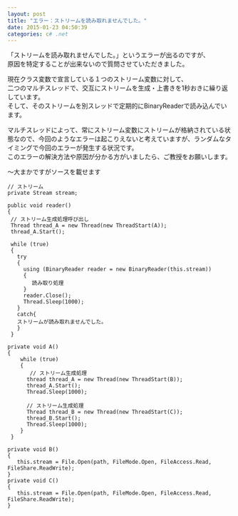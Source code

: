 ```yaml
---
layout: post
title: "エラー：ストリームを読み取れませんでした。"
date: 2015-01-23 04:50:39
categories: c# .net
---
```

<p>「ストリームを読み取れませんでした。」というエラーが出るのですが、<br>
原因を特定することが出来ないので質問させていただきました。</p>

<p>現在クラス変数で宣言している１つのストリーム変数に対して、<br>
二つのマルチスレッドで、交互にストリームを生成・上書きを1秒おきに繰り返しています。<br>
そして、そのストリームを別スレッドで定期的にBinaryReaderで読み込んでいます。</p>

<p>マルチスレッドによって、常にストリーム変数にストリームが格納されている状態なので、今回のようなエラーは起こりえないと考えていますが、ランダムなタイミングで今回のエラーが発生する状況です。<br>
このエラーの解決方法や原因が分かる方がいましたら、ご教授をお願いします。</p>

<p>～大まかですがソースを載せます</p>

<pre><code>// ストリーム
private Stream stream;

public void reader()
{
 // ストリーム生成処理呼び出し
 Thread thread_A = new Thread(new ThreadStart(A));
 thread_A.Start();

 while (true)
 {
   try
   {
     using (BinaryReader reader = new BinaryReader(this.stream))
     {
      　読み取り処理
     }
     reader.Close();
     Thread.Sleep(1000);
   }
   catch{
   ストリームが読み取れませんでした。
   }
 }

private void A()
{
    while (true)
    {
       // ストリーム生成処理
      thread thread_A = new Thread(new ThreadStart(B));
      thread_A.Start();
      Thread.Sleep(1000);

      // ストリーム生成処理
      Thread thread_B = new Thread(new ThreadStart(C));
      thread_B.Start();
      Thread.Sleep(1000);
    }
 }

private void B()
{ 
   this.stream = File.Open(path, FileMode.Open, FileAccess.Read,     FileShare.ReadWrite);
}
private void C()
{ 
   this.stream = File.Open(path, FileMode.Open, FileAccess.Read, FileShare.ReadWrite);
}
</code></pre>
